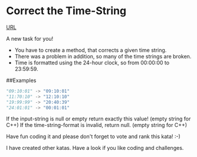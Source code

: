 # Correct the Time-String

[URL](https://www.codewars.com/kata/57873ab5e55533a2890000c7)

A new task for you!

- You have to create a method, that corrects a given time string.
- There was a problem in addition, so many of the time strings are broken.
- Time is formatted using the 24-hour clock, so from 00:00:00 to 23:59:59.

##Examples
```python
"09:10:01" -> "09:10:01"  
"11:70:10" -> "12:10:10"  
"19:99:99" -> "20:40:39"  
"24:01:01" -> "00:01:01"  
```

If the input-string is null or empty return exactly this value! (empty string for C++) If the time-string-format is invalid, return null. (empty string for C++)

Have fun coding it and please don't forget to vote and rank this kata! :-)

I have created other katas. Have a look if you like coding and challenges.